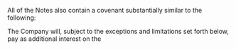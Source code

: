 All of the Notes also contain a covenant substantially similar to the following:

The Company will, subject to the exceptions and limitations set forth below, pay as additional interest on the